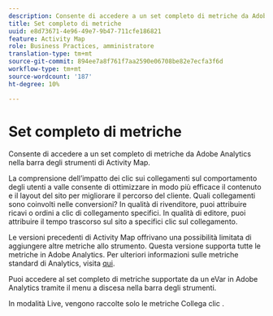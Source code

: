 ```yaml
---
description: Consente di accedere a un set completo di metriche da Adobe Analytics nella barra degli strumenti di Activity Map.
title: Set completo di metriche
uuid: e8d73671-4e96-49e7-9b47-711cfe186821
feature: Activity Map
role: Business Practices, amministratore
translation-type: tm+mt
source-git-commit: 894ee7a8f761f7aa2590e06708be82e7ecfa3f6d
workflow-type: tm+mt
source-wordcount: '187'
ht-degree: 10%

---
```



# Set completo di metriche

Consente di accedere a un set completo di metriche da Adobe Analytics nella barra degli strumenti di Activity Map.

La comprensione dell’impatto dei clic sui collegamenti sul comportamento degli utenti a valle consente di ottimizzare in modo più efficace il contenuto e il layout del sito per migliorare il percorso del cliente. Quali collegamenti sono coinvolti nelle conversioni? In qualità di rivenditore, puoi attribuire ricavi o ordini a clic di collegamento specifici. In qualità di editore, puoi attribuire il tempo trascorso sul sito a specifici clic sul collegamento.

Le versioni precedenti di Activity Map offrivano una possibilità limitata di aggiungere altre metriche allo strumento. Questa versione supporta tutte le metriche in Adobe Analytics. Per ulteriori informazioni sulle metriche standard di Analytics, visita [qui](https://docs.adobe.com/content/help/it-IT/analytics/components/metrics/overview.html).

Puoi accedere al set completo di metriche supportate da un eVar in Adobe Analytics tramite il menu a discesa nella barra degli strumenti.

In modalità Live, vengono raccolte solo le metriche Collega clic .
